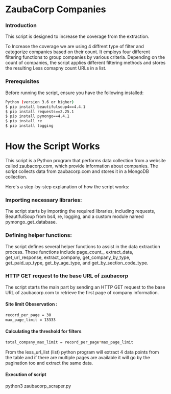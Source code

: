 
# ZaubaCorp Companies
### Introduction
This script is designed to increase the coverage from the extraction.

To Increase the coverage we are using 4 diffrent type of filter and categorize companies based on their count. It employs four different filtering functions to group companies by various criteria. Depending on the count of companies, the script applies different filtering methods and stores the resulting Less comapny count URLs in a list.

### Prerequisites
Before running the script, ensure you have the following installed:

```bash
Python (version 3.6 or higher)
$ pip install beautifulsoup4==4.4.1
$ pip install requests==2.25.1
$ pip install pymongo==4.4.1
$ pip install re
$ pip install logging
```

# How the Script Works

This script is a Python program that performs data collection from a website called zaubacorp.com, which provide information about companies. The script collects data from zaubacorp.com and stores it in a MongoDB collection.

Here's a step-by-step explanation of how the script works:

### Importing necessary libraries:

The script starts by importing the required libraries, including requests, BeautifulSoup from bs4, re, logging, and a custom module named pymongo_get_database.
### Defining helper functions:

The script defines several helper functions to assist in the data extraction process. These functions include page_count_, extract_data, get_url_response, extract_company, get_company_by_type, get_paid_up_type, get_by_age_type, and get_by_section_code_type.

### HTTP GET request to the base URL of zaubacorp
The script starts the main part by sending an HTTP GET request to the base URL of zaubacorp.com to retrieve the first page of company information.

#### Site limit Obeservation :
```bash
record_per_page = 30
max_page_limit = 13333
```
#### Calculating the threshold for filters
```bash
total_company_max_limit = record_per_page*max_page_limit
```
From the less_url_list (list) python program will extract 4 data points from the table and if there are multiple pages are available it will go by the pagination too and extract the same data.

#### Execution of script 
python3 zaubacorp_scraper.py
